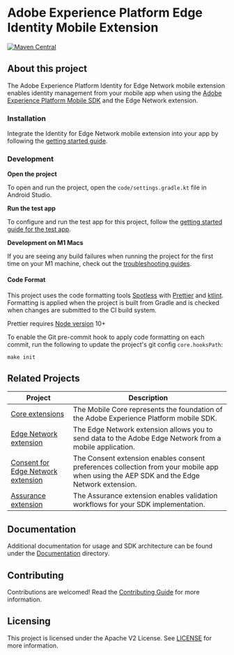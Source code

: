 # Adobe Experience Platform Edge Identity Mobile Extension
[![Maven Central](https://img.shields.io/maven-central/v/com.adobe.marketing.mobile/edgeidentity.svg?logo=android&logoColor=white&label=edgeidentity)](https://mvnrepository.com/artifact/com.adobe.marketing.mobile/edgeidentity)

## About this project

The Adobe Experience Platform Identity for Edge Network mobile extension enables identity management from your mobile app when using the [Adobe Experience Platform Mobile SDK](https://developer.adobe.com/client-sdks/documentation) and the Edge Network extension.


### Installation

Integrate the Identity for Edge Network mobile extension into your app by following the [getting started guide](Documentation/getting-started.md).

### Development

**Open the project**

To open and run the project, open the `code/settings.gradle.kt` file in Android Studio.

**Run the test app**

To configure and run the test app for this project, follow the [getting started guide for the test app](Documentation/getting-started-test-app.md).

**Development on M1 Macs**

If you are seeing any build failures when running the project for the first time on your M1 machine, check out the [troubleshooting guides](Documentation/troubleshooting-guide.md).

#### Code Format

This project uses the code formatting tools [Spotless](https://github.com/diffplug/spotless/tree/main/plugin-gradle) with [Prettier](https://prettier.io/) and [ktlint](https://github.com/pinterest/ktlint). Formatting is applied when the project is built from Gradle and is checked when changes are submitted to the CI build system.

Prettier requires [Node version](https://nodejs.org/en/download/releases/) 10+

To enable the Git pre-commit hook to apply code formatting on each commit, run the following to update the project's git config `core.hooksPath`:
```
make init
```

## Related Projects

| Project                                                      | Description                                                  |
| ------------------------------------------------------------ | ------------------------------------------------------------ |
| [Core extensions](https://github.com/adobe/aepsdk-core-android) | The Mobile Core represents the foundation of the Adobe Experience Platform mobile SDK.               |
| [Edge Network extension](https://github.com/adobe/aepsdk-edge-android) | The Edge Network extension allows you to send data to the Adobe Edge Network from a mobile application.               |
| [Consent for Edge Network extension](https://github.com/adobe/aepsdk-edgeconsent-android) | The Consent extension enables consent preferences collection from your mobile app when using the AEP SDK and the Edge Network extension.              |
| [Assurance extension](https://github.com/adobe/aepsdk-assurance-android) | The Assurance extension enables validation workflows for your SDK implementation.                |

## Documentation

Additional documentation for usage and SDK architecture can be found under the [Documentation](Documentation) directory.

## Contributing

Contributions are welcomed! Read the [Contributing Guide](./.github/CONTRIBUTING.md) for more information.

## Licensing

This project is licensed under the Apache V2 License. See [LICENSE](LICENSE) for more information.


